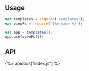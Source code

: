 ## Usage

```js
var templates = require('templates');
var viewFs = require('{%= name %}');

var app = templates();
app.use(viewFs());
```

## API
{%= apidocs("index.js") %}
